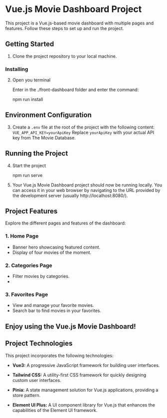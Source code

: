 # Vue.js Movie Dashboard Project

This project is a Vue.js-based movie dashboard with multiple pages and features. Follow these steps to set up and run the project.

## Getting Started

1. Clone the project repository to your local machine.

### Installing

2. Open you terminal

    Enter in the ./front-dashboard folder and enter the command:



    npm run install


## Environment Configuration

3. Create a `.env` file at the root of the project with the following content:
`VUE_APP_API_KEY=yourApiKey`
Replace `yourApiKey` with your actual API key from The Movie Database.

## Running the Project

4. Start the project

    npm run serve
   
6. Your Vue.js Movie Dashboard project should now be running locally. You can access it in your web browser by navigating to the URL provided by the development server (usually http://localhost:8080/).

## Project Features

Explore the different pages and features of the dashboard:

### 1. Home Page

- Banner hero showcasing featured content.
- Display of four movies of the moment.

### 2. Categories Page

- Filter movies by categories.
- 
### 3. Favorites Page

- View and manage your favorite movies.
- Search bar to find movies in your favorites.

## Enjoy using the Vue.js Movie Dashboard!

## Project Technologies

This project incorporates the following technologies:

- **Vue3:** A progressive JavaScript framework for building user interfaces.

- **Tailwind CSS:** A utility-first CSS framework for quickly designing custom user interfaces.

- **Pinia:** A state management solution for Vue.js applications, providing a store pattern.

- **Element UI Plus:** A UI component library for Vue.js that enhances the capabilities of the Element UI framework.
